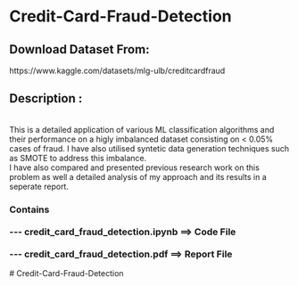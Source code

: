 # Credit-Card-Fraud-Detection
<h2>Download Dataset From: </h2><href>https://www.kaggle.com/datasets/mlg-ulb/creditcardfraud
<h2>Description :</h2><br>
This is a detailed application of various ML classification algorithms and their performance on a higly imbalanced dataset consisting on < 0.05% cases of fraud. I have also utilised syntetic data generation techniques such as SMOTE to address this imbalance. <br>
I have also compared and presented previous research work on this problem as well a detailed analysis of my approach and its results in a seperate report.
  
<h3>Contains <br><br>--- credit_card_fraud_detection.ipynb ==> Code File <br><br>
             --- credit_card_fraud_detection.pdf   ==> Report File
</h3>
# Credit-Card-Fraud-Detection
